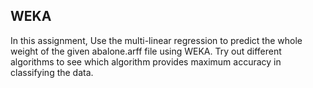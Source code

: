 ## WEKA

In this assignment, Use the multi-linear regression to predict the whole weight of the given abalone.arff file using WEKA. Try out different algorithms to see which algorithm provides maximum accuracy in classifying the data. 
